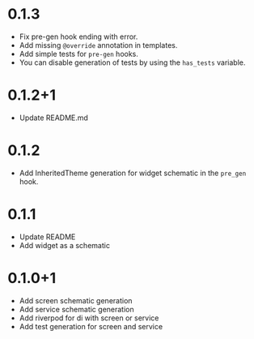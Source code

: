 # 0.1.3

- Fix pre-gen hook ending with error.
- Add missing `@override` annotation in templates.
- Add simple tests for `pre-gen` hooks.
- You can disable generation of tests by using the `has_tests` variable.

# 0.1.2+1

- Update README.md

# 0.1.2

- Add InheritedTheme generation for widget schematic in the `pre_gen` hook.

# 0.1.1

- Update README
- Add widget as a schematic

# 0.1.0+1

- Add screen schematic generation
- Add service schematic generation
- Add riverpod for di with screen or service
- Add test generation for screen and service
